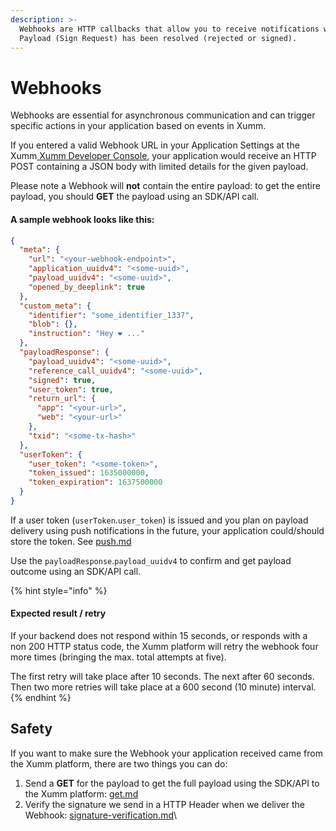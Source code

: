 ```yaml
---
description: >-
  Webhooks are HTTP callbacks that allow you to receive notifications when a
  Payload (Sign Request) has been resolved (rejected or signed).
---
```


# Webhooks

Webhooks are essential for asynchronous communication and can trigger specific actions in your application based on events in Xumm.

If you entered a valid Webhook URL in your Application Settings at the Xumm[ Xumm Developer Console](https://apps.xumm.dev/), your application would receive an HTTP POST containing a JSON body with limited details for the given payload.

Please note a Webhook will **not** contain the entire payload: to get the entire payload, you should **GET** the payload using an SDK/API call.

#### A sample webhook looks like this:

```json
{
  "meta": {
    "url": "<your-webhook-endpoint>",
    "application_uuidv4": "<some-uuid>",
    "payload_uuidv4": "<some-uuid>",
    "opened_by_deeplink": true
  },
  "custom_meta": {
    "identifier": "some_identifier_1337",
    "blob": {},
    "instruction": "Hey ❤️ ..."
  },
  "payloadResponse": {
    "payload_uuidv4": "<some-uuid>",
    "reference_call_uuidv4": "<some-uuid>",
    "signed": true,
    "user_token": true,
    "return_url": {
      "app": "<your-url>",
      "web": "<your-url>"
    },
    "txid": "<some-tx-hash>"
  },
  "userToken": {
    "user_token": "<some-token>",
    "token_issued": 1635000000,
    "token_expiration": 1637500000
  }
}
```

If a user token (`userToken`.`user_token`) is issued and you plan on payload delivery using push notifications in the future, your application could/should store the token. See [push.md](../../delivery/push.md "mention")

Use the `payloadResponse`.`payload_uuidv4` to confirm and get payload outcome using an SDK/API call.

{% hint style="info" %}
#### Expected result / retry

If your backend does not respond within 15 seconds, or responds with a non 200 HTTP status code, the Xumm platform will retry the webhook four more times (bringing the max. total attempts at five).

The first retry will take place after 10 seconds. The next after 60 seconds. Then two more retries will take place at a 600 second (10 minute) interval.
{% endhint %}

## Safety

If you want to make sure the Webhook your application received came from the Xumm platform, there are two things you can do:

1. Send a **GET** for the payload to get the full payload using the SDK/API to the Xumm platform: [get.md](../../../../js-ts-sdk/sdk-syntax/xumm.payload/get.md "mention")
2. Verify the signature we send in a HTTP Header when we deliver the Webhook: [signature-verification.md](signature-verification.md "mention")\
